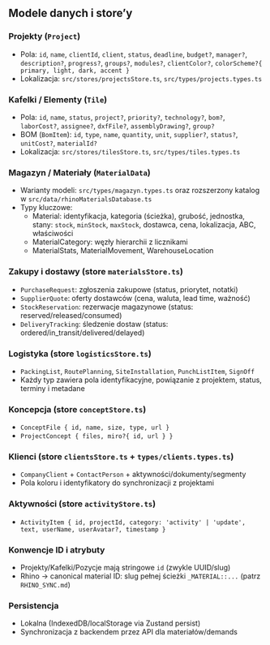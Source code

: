 ## Modele danych i store’y

### Projekty (`Project`)
- Pola: `id`, `name`, `clientId`, `client`, `status`, `deadline`, `budget?`, `manager?`, `description?`, `progress?`, `groups?`, `modules?`, `clientColor?`, `colorScheme?{ primary, light, dark, accent }`
- Lokalizacja: `src/stores/projectsStore.ts`, `src/types/projects.types.ts`

### Kafelki / Elementy (`Tile`)
- Pola: `id`, `name`, `status`, `project?`, `priority?`, `technology?`, `bom?`, `laborCost?`, `assignee?`, `dxfFile?`, `assemblyDrawing?`, `group?`
- BOM (`BomItem`): `id`, `type`, `name`, `quantity`, `unit`, `supplier?`, `status?`, `unitCost?`, `materialId?`
- Lokalizacja: `src/stores/tilesStore.ts`, `src/types/tiles.types.ts`

### Magazyn / Materiały (`MaterialData`)
- Warianty modeli: `src/types/magazyn.types.ts` oraz rozszerzony katalog w `src/data/rhinoMaterialsDatabase.ts`
- Typy kluczowe:
  - Material: identyfikacja, kategoria (ścieżka), grubość, jednostka, stany: `stock`, `minStock`, `maxStock`, dostawca, cena, lokalizacja, ABC, właściwości
  - MaterialCategory: węzły hierarchii z licznikami
  - MaterialStats, MaterialMovement, WarehouseLocation

### Zakupy i dostawy (store `materialsStore.ts`)
- `PurchaseRequest`: zgłoszenia zakupowe (status, priorytet, notatki)
- `SupplierQuote`: oferty dostawców (cena, waluta, lead time, ważność)
- `StockReservation`: rezerwacje magazynowe (status: reserved/released/consumed)
- `DeliveryTracking`: śledzenie dostaw (status: ordered/in_transit/delivered/delayed)

### Logistyka (store `logisticsStore.ts`)
- `PackingList`, `RoutePlanning`, `SiteInstallation`, `PunchListItem`, `SignOff`
- Każdy typ zawiera pola identyfikacyjne, powiązanie z projektem, status, terminy i metadane

### Koncepcja (store `conceptStore.ts`)
- `ConceptFile { id, name, size, type, url }`
- `ProjectConcept { files, miro?{ id, url } }`

### Klienci (store `clientsStore.ts` + `types/clients.types.ts`)
- `CompanyClient` + `ContactPerson` + aktywności/dokumenty/segmenty
- Pola koloru i identyfikatory do synchronizacji z projektami

### Aktywności (store `activityStore.ts`)
- `ActivityItem { id, projectId, category: 'activity' | 'update', text, userName, userAvatar?, timestamp }`

### Konwencje ID i atrybuty
- Projekty/Kafelki/Pozycje mają stringowe `id` (zwykle UUID/slug)
- Rhino → canonical material ID: slug pełnej ścieżki `_MATERIAL::...` (patrz `RHINO_SYNC.md`)

### Persistencja
- Lokalna (IndexedDB/localStorage via Zustand persist)
- Synchronizacja z backendem przez API dla materiałów/demands


